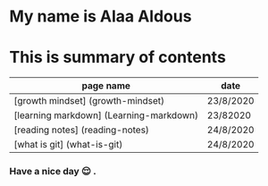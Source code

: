 # My name is Alaa Aldous
# This is summary of contents

| page name | date |
|-----------|------|
| [growth mindset] (growth-mindset) | 23/8/2020 |
| [learning markdown] (Learning-markdown) | 23/82020 |
| [reading notes] (reading-notes) | 24/8/2020 |
| [what is git] (what-is-git) | 24/8/2020 |

### Have a nice day :relieved: .